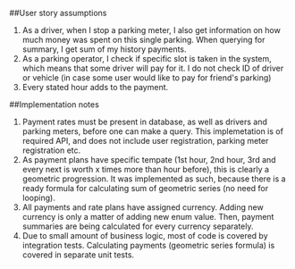 ##User story assumptions

1. As a driver, when I stop a parking meter, I also get information on how much money was spent on this single parking. 
When querying for summary, I get sum of my history payments.
2. As a parking operator, I check if specific slot is taken in the system, which means that some driver will pay for it.
I do not check ID of driver or vehicle (in case some user would like to pay for friend's parking)
3. Every stated hour adds to the payment.

##Implementation notes

1. Payment rates must be present in database, as well as drivers and parking meters, before one can make a query. 
This implemetation is of required API, and does not include user registration, parking meter registration etc.
2. As payment plans have specific tempate (1st hour, 2nd hour, 3rd and every next is worth x times more than hour 
before), this is clearly a geometric progression. It was implemented as such, because there is a ready formula for 
calculating sum of geometric series (no need for looping).
3. All payments and rate plans have assigned currency. Adding new currency is only a matter of adding new enum value. 
Then, payment summaries are being calculated for every currency separately.
4. Due to small amount of business logic, most of code is covered by integration tests. Calculating payments 
(geometric series formula) is covered in separate unit tests.